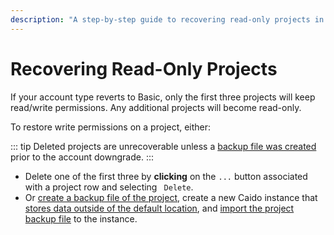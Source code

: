 ```yaml
---
description: "A step-by-step guide to recovering read-only projects in Caido when account types revert to Basic, including project deletion and backup restoration methods."
---
```


# Recovering Read-Only Projects

If your account type reverts to Basic, only the first three projects will keep read/write permissions. Any additional projects will become read-only.

To restore write permissions on a project, either:

::: tip
Deleted projects are unrecoverable unless a [backup file was created](/guides/projects_backups.md) prior to the account downgrade.
:::

- Delete one of the first three by **clicking** on the `...` button associated with a project row and selecting <code><Icon icon="fas fa-trash" /> Delete</code>.
- Or [create a backup file of the project](/guides/projects_backups.md), create a new Caido instance that [stores data outside of the default location](/guides/data_location.md), and [import the project backup file](/guides/projects_backups.md) to the instance.
